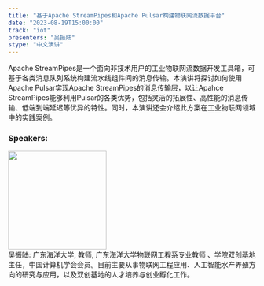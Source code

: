 ```yaml
---
title: "基于Apache StreamPipes和Apache Pulsar构建物联网流数据平台"
date: "2023-08-19T15:00:00" 
track: "iot"
presenters: "吴振陆"
stype: "中文演讲"
---
```

Apache StreamPipes是一个面向非技术用户的工业物联网流数据开发工具箱，可基于各类消息队列系统构建流水线组件间的消息传输。本演讲将探讨如何使用Apache Pulsar实现Apache StreamPipes的消息传输层，以让Apahce StreamPipes能够利用Pulsar的各类优势，包括灵活的拓展性、高性能的消息传输、低端到端延迟等优异的特性。同时，本演讲还会介绍此方案在工业物联网领域中的实践案例。
 ### Speakers: 
 <img src="https://img.bagevent.com/resource/20230618/2348228560.jpeg" width="200" /><br>吴振陆: 广东海洋大学, 教师, 广东海洋大学物联网工程系专业教师 、学院双创基地主任，中国计算机学会会员。目前主要从事物联网工程应用、人工智能水产养殖方向的研究与应用，以及双创基地的人才培养与创业孵化工作。
 <br><br>